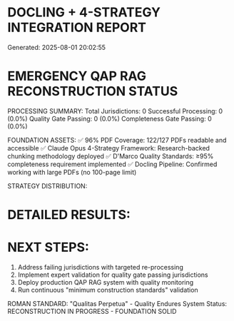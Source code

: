 DOCLING + 4-STRATEGY INTEGRATION REPORT
====================================
Generated: 2025-08-01 20:02:55

EMERGENCY QAP RAG RECONSTRUCTION STATUS
======================================

PROCESSING SUMMARY:
Total Jurisdictions: 0
Successful Processing: 0 (0.0%)
Quality Gate Passing: 0 (0.0%)
Completeness Gate Passing: 0 (0.0%)

FOUNDATION ASSETS:
✅ 96% PDF Coverage: 122/127 PDFs readable and accessible
✅ Claude Opus 4-Strategy Framework: Research-backed chunking methodology deployed
✅ D'Marco Quality Standards: ≥95% completeness requirement implemented
✅ Docling Pipeline: Confirmed working with large PDFs (no 100-page limit)

STRATEGY DISTRIBUTION:


DETAILED RESULTS:
================


NEXT STEPS:
==========
1. Address failing jurisdictions with targeted re-processing
2. Implement expert validation for quality gate passing jurisdictions  
3. Deploy production QAP RAG system with quality monitoring
4. Run continuous "minimum construction standards" validation

ROMAN STANDARD: "Qualitas Perpetua" - Quality Endures
System Status: RECONSTRUCTION IN PROGRESS - FOUNDATION SOLID
